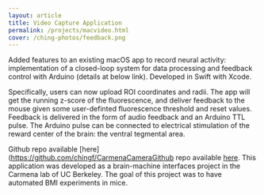 ```yaml
---
layout: article
title: Video Capture Application
permalink: /projects/macvideo.html
cover: /ching-photos/feedback.png
---
```


Added features to an existing macOS app to record neural activity: implementation of a closed-loop system for data processing and feedback control with Arduino (details at below link). Developed in Swift with Xcode. 

Specifically, users can now upload ROI coordinates and radii. The app will get the running z-score of the fluorescence, and deliver feedback to the mouse given some user-definted fluorescence threshold and reset values. Feedback is delivered in the form of audio feedback and an Arduino TTL pulse. The Arduino pulse can be connected to electrical stimulation of the reward center of the brain: the ventral tegmental area. 

<!--more-->

Github repo available [here](https://github.com/chingf/CarmenaCameraGithub repo available [here](https://github.com/chingf/CarmenaCamera). This application was developed as a brain-machine interfaces project in the Carmena lab of UC Berkeley. The goal of this project was to have automated BMI experiments in mice.


